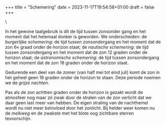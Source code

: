 +++
title = "Schemering"
date = 2023-11-17T19:54:58+01:00
draft = false
+++

\

In het gewone taalgebruik is dit de tijd tussen zonsonder gang en het
moment dat het helemaal donker is geworden. We onderscheiden: de
*burgerlijke schemering*: de tijd tussen zonsondergang en het moment dat
de zon 6« graad onder de horizon staat; de *nautische schemering*: de
tijd tussen zonsondergang en het moment dat de zon 12 graden onder de
horizon staat; de *astronomische schemering*: de tijd tussen
zonsondergang en het moment dat de zon 18 graden onder de horizon staat.

Gedurende een deel van de zomer (van half mei tot eind juli) komt de zon
in het geheel geen 18 graden onder de horizon te staan. Deze periode
noemen we de *grijze nachten*.

Pas als de zon achttien graden onder de horizon is gezakt wordt de
atmosfeer nog maar zó zwak door de stralen van de zon verlicht dat we
daar geen last meer van hebben. De eigen straling van de nachthemel
wordt nu niet meer beïnvloed door het zonlicht. Bij helder weer komen nu
de *melkweg* en de zwakste met het blote oog zichtbare sterren
tevoorschijn.
